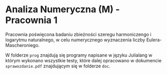 # Analiza Numeryczna (M) - Pracownia 1

Pracownia poświęcona badaniu zbieżności szeregu harmoniczengo i logarytmu naturalnego, w celu numerycznego wyznaczenia liczby Eulera-Mascheroniego.

W folderze ```prog``` znajdują się programy napisane w języku Julialang w którym wykonano wszystkie testy, które dalej opracowano w dokumencie ```sprawozdanie.pdf``` znajdującym się w folderze ```doc```.